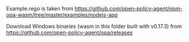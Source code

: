 Example.rego is taken from https://github.com/open-policy-agent/npm-opa-wasm/tree/master/examples/nodejs-app

Download Windows binaries (wasm in this folder built with v0.17.3) from https://github.com/open-policy-agent/opa/releases